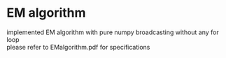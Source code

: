 # EM algorithm
implemented EM algorithm with pure numpy broadcasting without any for loop  
please refer to EMalgorithm.pdf for specifications
